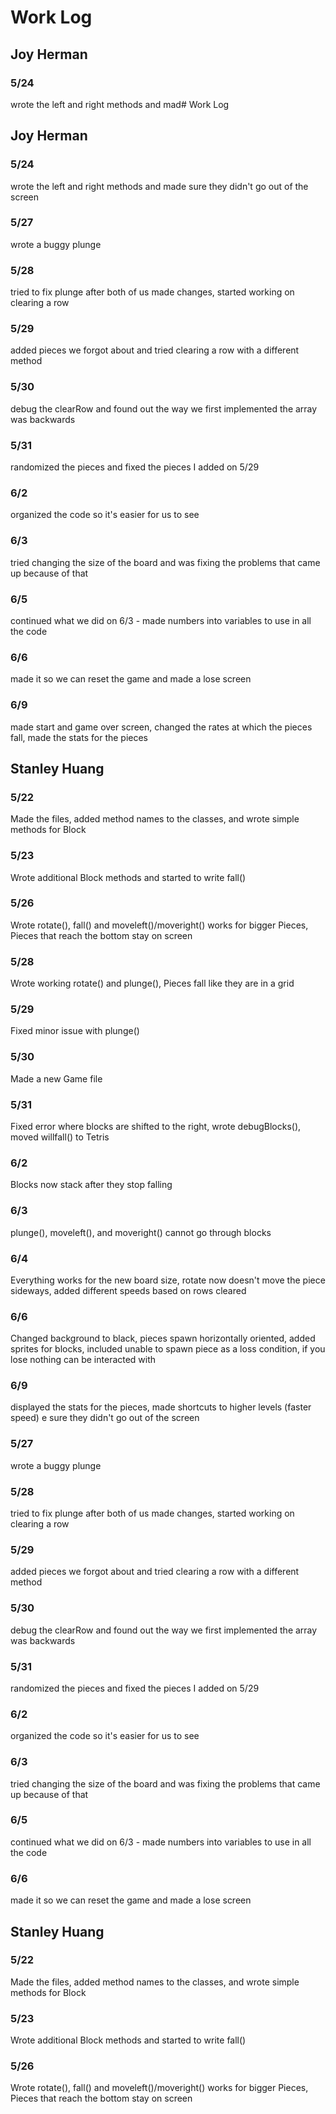 # Work Log

## Joy Herman

### 5/24

wrote the left and right methods and mad# Work Log

## Joy Herman

### 5/24

wrote the left and right methods and made sure they didn't go out of the screen

### 5/27

wrote a buggy plunge

### 5/28

tried to fix plunge after both of us made changes, started working on clearing a row

### 5/29

added pieces we forgot about and tried clearing a row with a different method

### 5/30

debug the clearRow and found out the way we first implemented the array was backwards

### 5/31

randomized the pieces and fixed the pieces I added on 5/29

### 6/2

organized the code so it's easier for us to see

### 6/3

tried changing the size of the board and was fixing the problems that came up because of that

### 6/5

continued what we did on 6/3 - made numbers into variables to use in all the code

### 6/6

made it so we can reset the game and made a lose screen

### 6/9

made start and game over screen, changed the rates at which the pieces fall, made the stats for the pieces


## Stanley Huang

### 5/22

Made the files, added method names to the classes, and wrote simple methods for Block

### 5/23

Wrote additional Block methods and started to write fall()

### 5/26

Wrote rotate(), fall() and moveleft()/moveright() works for bigger Pieces, Pieces that reach the bottom stay on screen

### 5/28

Wrote working rotate() and plunge(), Pieces fall like they are in a grid

### 5/29

Fixed minor issue with plunge()

### 5/30

Made a new Game file

### 5/31

Fixed error where blocks are shifted to the right, wrote debugBlocks(), moved willfall() to Tetris

### 6/2

Blocks now stack after they stop falling

### 6/3

plunge(), moveleft(), and moveright() cannot go through blocks

### 6/4

Everything works for the new board size, rotate now doesn't move the piece sideways, added different speeds based on rows cleared

### 6/6

Changed background to black, pieces spawn horizontally oriented, added sprites for blocks, included unable to spawn piece as a loss condition, if you lose nothing can be interacted with

### 6/9

displayed the stats for the pieces, made shortcuts to higher levels (faster speed)
e sure they didn't go out of the screen

### 5/27

wrote a buggy plunge

### 5/28

tried to fix plunge after both of us made changes, started working on clearing a row

### 5/29

added pieces we forgot about and tried clearing a row with a different method

### 5/30

debug the clearRow and found out the way we first implemented the array was backwards

### 5/31

randomized the pieces and fixed the pieces I added on 5/29

### 6/2

organized the code so it's easier for us to see

### 6/3

tried changing the size of the board and was fixing the problems that came up because of that

### 6/5

continued what we did on 6/3 - made numbers into variables to use in all the code

### 6/6

made it so we can reset the game and made a lose screen


## Stanley Huang

### 5/22

Made the files, added method names to the classes, and wrote simple methods for Block

### 5/23

Wrote additional Block methods and started to write fall()

### 5/26

Wrote rotate(), fall() and moveleft()/moveright() works for bigger Pieces, Pieces that reach the bottom stay on screen

